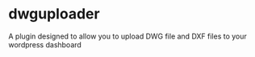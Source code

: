# dwguploader
A plugin designed to allow you to upload DWG file and DXF files to your wordpress dashboard
